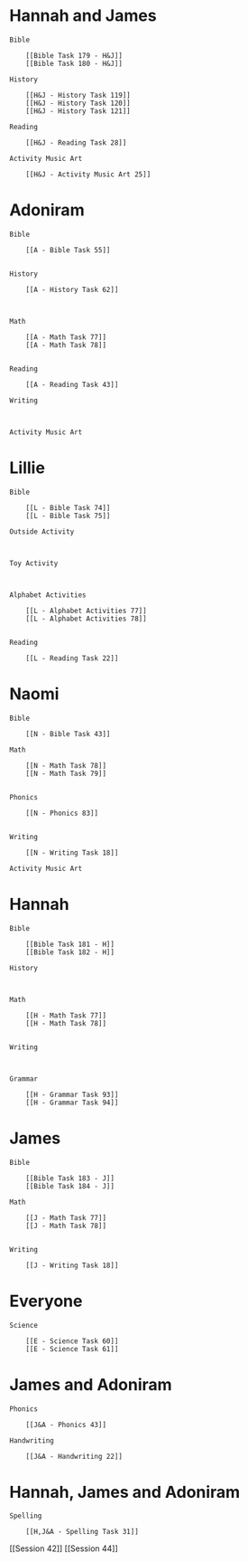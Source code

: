 # Hannah and James

	Bible

		[[Bible Task 179 - H&J]]
		[[Bible Task 180 - H&J]]

	History

		[[H&J - History Task 119]]
		[[H&J - History Task 120]]
		[[H&J - History Task 121]]

	Reading

		[[H&J - Reading Task 28]]

	Activity Music Art

		[[H&J - Activity Music Art 25]]
# Adoniram

	Bible

		[[A - Bible Task 55]]
		

	History

		[[A - History Task 62]]
		
		

	Math

		[[A - Math Task 77]]
		[[A - Math Task 78]]
		

	Reading

		[[A - Reading Task 43]]

	Writing

		

	Activity Music Art

		

# Lillie

	Bible

		[[L - Bible Task 74]]
		[[L - Bible Task 75]]

	Outside Activity

		

	Toy Activity

		

	Alphabet Activities

		[[L - Alphabet Activities 77]]
		[[L - Alphabet Activities 78]]
		

	Reading

		[[L - Reading Task 22]]

# Naomi

	Bible

		[[N - Bible Task 43]]

	Math

		[[N - Math Task 78]]
		[[N - Math Task 79]]
		

	Phonics

		[[N - Phonics 83]]
		

	Writing

		[[N - Writing Task 18]]

	Activity Music Art

		

# Hannah

	Bible

		[[Bible Task 181 - H]]
		[[Bible Task 182 - H]]

	History

		

	Math

		[[H - Math Task 77]]
		[[H - Math Task 78]]
		

	Writing

		

	Grammar

		[[H - Grammar Task 93]]
		[[H - Grammar Task 94]]
		
# James

	Bible

		[[Bible Task 183 - J]]
		[[Bible Task 184 - J]]

	Math

		[[J - Math Task 77]]
		[[J - Math Task 78]]
		

	Writing

		[[J - Writing Task 18]]

# Everyone

	Science

		[[E - Science Task 60]]
		[[E - Science Task 61]]
# James and Adoniram

	Phonics

		[[J&A - Phonics 43]]

	Handwriting

		[[J&A - Handwriting 22]]
# Hannah, James and Adoniram

	Spelling

		[[H,J&A - Spelling Task 31]]

[[Session 42]]
[[Session 44]]
